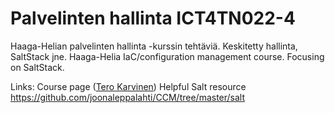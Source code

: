 # Palvelinten hallinta ICT4TN022-4

Haaga-Helian palvelinten hallinta -kurssin tehtäviä. Keskitetty hallinta, SaltStack jne.
Haaga-Helia IaC/configuration management course. Focusing on SaltStack.

Links:
Course page ([Tero Karvinen](http://terokarvinen.com/2018/aikataulu-%e2%80%93-palvelinten-hallinta-ict4tn022-4-ti-5-ke-5-loppukevat-2018-5p))
Helpful Salt resource https://github.com/joonaleppalahti/CCM/tree/master/salt
